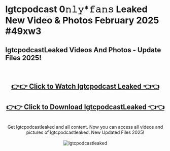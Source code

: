 # lgtcpodcast 0𝚗𝚕𝚢*𝚏𝚊𝚗𝚜 Leaked New Video & Photos February 2025 #49xw3

<h2>lgtcpodcastLeaked Videos And Photos - Update Files 2025!</h2>
<br>
<div align="center">
<h2><a href="https://mediaupload.pro?title=lgtcpodcast&ref=11F" rel="nofollow">👉👉 Click to Watch lgtcpodcast Leaked 👈👈</a></h2>
<h2><a href="https://mediaupload.pro?title=lgtcpodcast&ref=11F" rel="nofollow">👉👉 Click to Download lgtcpodcastLeaked 👈👈</a></h2>
<br>
Get lgtcpodcastleaked and all content. Now you can access all videos and pictures of lgtcpodcastleaked. New Updated Files 2025!
<br>
<br>
<a href="https://mediaupload.pro?title=lgtcpodcast&ref=11F" rel="nofollow" data-target="animated-image.originalLink"><img src="https://i.ibb.co/Gkj2r4b/banner.png" alt="lgtcpodcastleaked" style="max-width: 100%; display: inline-block;" data-target="animated-image.originalImage"></a>
</div>
<br>

